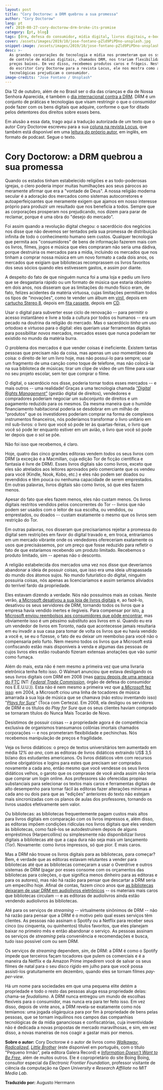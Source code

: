 ```yaml
---
layout: post
title: "Cory Doctorow: a DRM quebrou a sua promessa"
author: "Cory Doctorow"
lang: pt
ref: 2019-08-27-cory-doctorow-drm-broke-its-promise
category: [pt, blog]
tags: [drm, defesa do consumidor, mídia digital, livros digitais, e-books]
cover: /assets/images/2019/10/jose-fontano-pZld9PiPDno-unsplash.jpg
snippet-image: /assets/images/2019/10/jose-fontano-pZld9PiPDno-unsplash.jpg
desc: >-
  As grandes corporações de tecnologia e mídia nos prometeram que os ssistemas
  de controle de mídias digitais, chamados DRM, nos trariam flexibilidade e
  preços baixos. Em vez disso, recebemos produtos caros e frágeis. Nesta coluna
  do escritor Cory Doctorow para a revista Locus, ele nos mostra como as travas
  tecnológicas prejudicam o consumidor.
image-credits: "Jose Fontano / Unsplash"
---
```


Dia 12 de outubro, além de no Brasil ser o dia das crianças e dia de Nossa
Senhora Aparecida, é também o
[dia internacional contra a DRM](https://www.defectivebydesign.org/dayagainstdrm/2019).
DRM é um conjunto de práticas e tecnologias que visam restringir o que o
consumidor pode fazer com os bens digitais que adquire, conforme o que for
ditado pelos detentores dos direitos sobre esses bens.

Em alusão a essa data, trago aqui a tradução autorizada de um texto que o autor
Cory Doctorow escreveu para a sua
[coluna na revista Locus](https://locusmag.com/2019/09/cory-doctorow-drm-broke-its-promise/),
que também está disponível em uma
[leitura do próprio autor](https://craphound.com/podcast/2019/09/09/podcast-drm-broke-its-promise/),
em inglês, em formato de podcast. Segue o texto.

# Cory Doctorow: a DRM quebrou a sua promessa

Quando os estados tinham estabelecido religiões e as todo-poderosas igrejas,
o clero poderia impor muitas humilhações aos seus párocos ao meramente afirmar
que era a "vontade de Deus". A nossa religião moderna secular é a adoração dos
mercados como sistemas autocorretores e autoaperfeiçoantes que meramente
exigem que ajamos em nosso interesse próprio para produzir um resultado que
nos beneficia a todos. Sempre que as corporações prosperam nos prejudicando,
nos dizem para parar de reclamar, porque é uma obra do "desejo do mercado".

Foi assim quando a revolução digital chegou: o sacerdócio dos negócios nos
disse que não devemos ser tentados pela sua promessa de distribuição infinita
de todo o conhecimento humano sem custos. Qualquer tecnologia que permita aos
"consumidores" de bens de informação fazerem mais com os livros, filmes, jogos
e música que eles compraram não seria uma dádiva, porque destruiria os mercados
para a mídia, incluindo os mercados que nos tinham a comprar nossa música em um
novo formato a cada dois anos, os mercados que exigiam que bibliotecas
recomprassem os livros favoritos dos seus sócios quando eles estivessem gastos,
e assim por diante.

A despeito do fato de que ninguém nunca foi a uma loja e pediu um livro que se
desgastaria rápido ou um formato de música que estaria obsoleto em dois anos,
nos disseram que as limitações do mundo físico eram, de fato, felizes acidentes
da matéria virtuosa, cujas limitações permitiam todos os tipos de "inovações",
como te vender um álbum em
[vinil](https://pt.wikipedia.org/wiki/Disco_de_vinil), depois em
[cartucho Stereo 8](https://pt.wikipedia.org/wiki/Cartucho_(%C3%A1udio)),
depois em [fita cassete](https://pt.wikipedia.org/wiki/Fita_cassete), depois em
[CD](https://pt.wikipedia.org/wiki/Compact_disc).

Usar o digital para subverter esse ciclo de renovação -- para permitir o
acesso instantâneo e livre a toda a cultura por todos os humanos -- era um
pecado na doutrina da religião do mercado. Mas o sacerdócio *tinha* um uso
ortodoxo e virtuoso para o digital: eles queriam usar ferramentas digitais
para possibilitar *novos* mercados, mercados esses que nunca poderiam ter
existido no mundo da matéria burra.

O problema dos mercados é que vender coisas é ineficiente. Existem tantas
pessoas que precisam não da coisa, mas apenas um *uso* momentâneo da coisa: o
direito de ler um livro hoje, mas não possui-lo para sempre; usar um fragmento
de uma canção como toque de telefone, mas não colocá-la na sua biblioteca de
músicas; tirar um clipe de vídeo de um filme para usar no seu projeto escolar,
sem ter que comprar o filme.

O digital, o sacerdócio nos disse, poderia tornar todos esses mercados -- e
mais outros -- uma realidade! Graças a uma tecnologia chamada
*["Digital Rights Management"](https://pt.wikipedia.org/wiki/Gest%C3%A3o_de_direitos_digitais)*
(gestão digital de direitos), vendedores e compradores poderiam
negociar um subconjunto de direitos e um pagamento reduzido para os mesmos. Da
mesma maneira que o humilde financiamento habitacional poderia se desdobrar em
um milhão de "produtos" que os investidores poderiam comprar na forma de
complexos instrumentos financeiros, nós poderíamos transformar o livro unitário
em mil sub-livros: o livro que você só pode ler às quartas-feiras, o livro que
você só pode ler enquanto estiver em um avião, o livro que você só pode ler
depois que o sol se põe.

Não foi isso que recebemos, é claro.

Hoje, quatro das cinco grandes editoras vendem *todos* os seus livros com DRM
(a exceção é a Macmillan, cuja edição Tor de ficção científica e fantasia é
livre de DRM). Esses livros digitais são como livros, exceto que eles são
atrelados aos leitores aprovados pelo comerciante que os vendeu para você
(Kindle, Nook, Kobo, etc.) e eles não podem ser doados ou revendidos e têm
pouca ou nenhuma capacidade de serem emprestados. Em outras palavras, livros
digitais são como livros, só que eles fazem menos.

Apesar do fato que eles fazem menos, eles não custam menos. Os livros digitais
restritos vendidos pelos concorrentes do Tor -- livros que não podem ser usados
com o leitor de sua escolha, ou vendidos, ou emprestados, ou doados -- custam
exatamente o mesmo que os livros sem restrição do Tor.

Em outras palavras, nos disseram que precisaríamos rejeitar a promessa do
digital sem restrições em favor do digital travado e, em troca, entraríamos em
um mercado vibrante onde os vendedores ofereceriam exatamente os usos que
precisássemos, por um preço que fosse reduzido para refletir o fato de que
estaríamos recebendo um produto limitado. Recebemos o produto limitado, sim --
apenas não o desconto.

A religião estabelecida dos mercados uma vez nos disse que deveríamos abandonar
a ideia de possuir coisas, que isso era uma ideia ultrapassada do mundo dos
átomos sujos. No mundo futurístico do digital, ninguém possuiria coisas, nós
apenas as licenciaríamos e assim seríamos aliviados do terrível fardo da
propriedade.

Eles estavam dizendo a verdade. Nós não possuímos mais as coisas. Neste verão,
[a Microsoft desativou a sua loja de livros digitais](https://boingboing.net/2019/04/02/burning-libraries.html)
e, ao fazê-lo, desativou os seus servidores de DRM, tornando todos os livros
que a empresa havia vendido inertes e ilegíveis.
Para compensar por isto,
[a Microsoft enviou reembolsos aos consumidores que pôde encontrar](https://www.wired.com/story/microsoft-ebook-apocalypse-drm/),
mas obviamente isso é um péssimo substituto
aos livros em si. Quando eu era um vendedor de livros em Toronto, nada que
acontecesse jamais resultaria em eu invadir a sua casa para tomar de volta os
livros que eu havia vendido a você e, se eu o fizesse, o fato de eu deixar um
reembolso para você não o compensaria pelo furto. Nem mesmo todos os livros que
a Microsoft está confiscando estão mais disponíveis à venda e algumas das
pessoas de cujos livros eles estão roubando fizeram extensas anotações que vão
sumir como fumaça.

Além do mais, esta não é nem mesmo a primeira vez que uma livraria eletrônica
tenha feito isso. O Walmart anunciou que estava desligando os seus livros
digitais com DRM em 2008 (mas
[parou depois de uma ameaça do FTC](https://www.ftc.gov/sites/default/files/documents/closing_letters/wal-mart-stores-inc./100623walmartletter.pdf)
(NT: *[Federal Trade Commission](https://en.wikipedia.org/wiki/Federal_Trade_Commission)*,
órgão de defesa do consumidor nos E.E.U.U.)). Esta não é
nem mesmo a primeira vez que
[a *Microsoft* fez isso](https://www.eff.org/press/archives/2008/04/28):
em 2004, a Microsoft criou uma linha de tocadores de música amarrada à sua loja
de música que se chamava (não estou inventando isso)
"*[Plays for Sure](https://en.wikipedia.org/wiki/Microsoft_PlaysForSure)*"
(Toca com Certeza).
Em 2008, ela desligou os servidores de DRM e os títulos do *Play for Sure* que
os seus clientes haviam comprado se tornaram títulos do Nunca Mais Tocarão de
Novo.

Desistimos de possuir coisas -- a propriedade agora é de competência exclusiva
de organismos transumanos colônias imortais chamados corporações -- e nos
prometeram flexibilidade e pechinchas. Nós recebemos manipulação de preços e
fragilidade.

Veja os livros didáticos: o preço de textos universitários tem aumentado em
média *12% ao ano*, com as editoras de livros didáticos extraindo US$ 3,5
bi/ano dos estudantes americanos. Os livros didáticos vêm com recursos online
obrigatórios e logins para estes que precisam ser comprados novamente a cada
ano, então mesmo que você vendesse os seus livros didáticos velhos, o garoto
que os comprasse de você ainda assim não teria que comprar um login online.
Aos professores são oferecidas propinas substanciais para selecionar os textos
mais caros e ferramentas digitais de alto desempenho para tornar fácil às
editoras fazer alterações mínimas a cada ano ou dois para que as "edições"
anteriores do texto não estejam mais sincronizadas com os planos de aulas dos
professores, tornando os livros usados efetivamente sem valor.

Ou bibliotecas: as bibliotecas frequentemente pagam custos mais altos para
livros digitais em comparação com os livros impressos e, além disso, as
editoras impõem condições ridículas nos livros digitais que eles vendem às
bibliotecas, como fazê-los se autodestruírem depois de alguns empréstimos
(Harpercollins) ou simplesmente não disponibilizar livros digitais a
bibliotecas até que a capa dura não seja mais um lançamento (Tor).
Novamente: como livros impressos, só que pior. E mais caros.

Mas a DRM não trouxe os livros digitais para as bibliotecas, para começar?
Bem, é verdade que as editoras estavam relutantes a vender para bibliotecas
até que as bibliotecas começaram a usar o Overdrive e outros sistemas de DRM
(pagar por esses consome com os orçamentos das bibliotecas para coleções, o
que significa menos dinheiro para as editoras e para os autores), mas não há
razão para pensar que descartar a DRM seria um empecilho hoje. Afinal de
contas, fazem cinco anos que
[as bibliotecas deixaram de usar DRM em audiolivros eletrônicos](https://boingboing.net/2014/01/23/all-library-audiobooks-going-t.html)
-- os materiais mais caros que bibliotecas circulam -- e as
editoras de audiolivros ainda estão vendendo audiolivros às bibliotecas.

Até para os serviços de *streaming* -- virtualmente sinônimos de DRM -- não
há razão para pensar que a DRM é o motivo pelo qual esses serviços têm
clientes. As pessoas não assinam o Spotify ou a Netflix para receber seus
cinco (ou cinquenta, ou quinhentos) títulos favoritos, que eles planejam
baixar no primeiro mês e então abandonar o serviço. As pessoas assinam os
serviços de *streaming* pela conveniência e recomendações e busca, tudo isso
possível com ou sem DRM.

Os serviços de *streaming* dependem, *sim*, de DRM: a DRM é como o Spotify
impede que terceiros façam tocadores que pulem os comerciais e é a maneira
da Netflix e da Amazon Prime impedirem você de salvar os seus filmes de natal
para o seu disco rígido em julho para que você possa assisti-los gratuitamente
em dezembro, quando eles se tornam filmes *pay-per-view*.

Há um nome para sociedades em que uma pequena elite detém a propriedade e todo
o resto das pessoas aluga essa propriedade delas: chama-se *feudalismo*. A DRM
nunca entregou um mundo de escolhas flexíveis para o consumidor, mas nunca era
para ter feito isso. Em vez disso, depois de vinte anos, a DRM revela-se
exatamente como nós temíamos: uma jogada oligárquica para por fim à propriedade
de bens pelas pessoas, que se tornam inquilinos nos campos das companhias
tecnológicas de da mídia gananciosas e confiscatórias, cuja inventividade não é
dedicada a novas propostas de mercado maravilhosas, e sim, em vez disso, a
novas maneiras de nos coagir a gastar mais por menos.

**Sobre o autor:** Cory Doctorow é o autor de livros como
*[Walkaway](https://craphound.com/category/walkaway/)*,
*[Radicalized](https://craphound.com/category/radicalized-full/)*,
*[Little Brother](https://craphound.com/category/littlebrother/)*
(este disponível em português, com o título "Pequeno Irmão",
pela editora Galera Record) e
*[Information Doesn't Want to Be Free](https://craphound.com/category/info/)*,
além de muitos outros. Ele é coproprietário do site Boing Boing, consultor
especial da *Electronic Frontier Foundation*, professor visitante de ciência da
computação na *Open University* e *Research Affiliate* no *MIT Media Lab*.

**Traduzido por:** Augusto Herrmann

